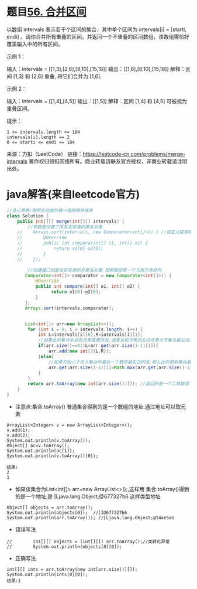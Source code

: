# 题目[56. 合并区间](https://leetcode-cn.com/problems/merge-intervals/)

以数组 intervals 表示若干个区间的集合，其中单个区间为 intervals[i] = [starti, endi] 。请你合并所有重叠的区间，并返回一个不重叠的区间数组，该数组需恰好覆盖输入中的所有区间。

 

示例 1：

输入：intervals = [[1,3],[2,6],[8,10],[15,18]]
输出：[[1,6],[8,10],[15,18]]
解释：区间 [1,3] 和 [2,6] 重叠, 将它们合并为 [1,6].

示例 2：

输入：intervals = [[1,4],[4,5]]
输出：[[1,5]]
解释：区间 [1,4] 和 [4,5] 可被视为重叠区间。

 

提示：

    1 <= intervals.length <= 104
    intervals[i].length == 2
    0 <= starti <= endi <= 104

来源：力扣（LeetCode）
链接：https://leetcode-cn.com/problems/merge-intervals
著作权归领扣网络所有。商业转载请联系官方授权，非商业转载请注明出处。

# java解答(来自leetcode官方)

```java
//贪心策略:按照左边值的最小值按顺序排序
class Solution {
    public int[][] merge(int[][] intervals) {
        //参数是创建了匿名实现类的匿名对象
    //    Arrays.sort(intervals, new Comparator<int[]>() { //自定义排序规则
    //        @Override
    //        public int compare(int[] o1, int[] o2) {
    //            return o1[0]-o2[0];
    //        }
    //    });

        //创建接口的匿名实现类的非匿名对象 按照数组第一个元素升序排列
       Comparator<int[]> comparator = new Comparator<int[]>() {
           @Override
           public int compare(int[] o1, int[] o2) {
                 return o1[0]-o2[0];
           }
       };
       Arrays.sort(intervals,comparator);


       List<int[]> arr=new ArrayList<>();
        for (int i = 0; i < intervals.length; i++) {
            int L=intervals[i][0],R=intervals[i][1];
            //如果此时集合中没有元素直接添加,或者当前元素的左边元素大于集合最后加入了个数组的最右边的数,说明是一个单独的,不可能和前面的合并
            if(arr.size()==0||L>arr.get(arr.size()-1)[1]){
                arr.add(new int[]{L,R});
            }else{
                //如果开始小于存入集合中最后一个数的最右边的值,那么此时更新集合最后一个数组中最右边的值为 当前值和当前比较那个数组最右边的值的最大值.
                arr.get(arr.size()-1)[1]=Math.max(arr.get(arr.size()-1)[1],R);
            }
        }
        return arr.toArray(new int[arr.size()][]); //返回的是一个二维数组
    }
}
```

* 注意点:集合.toArray() 普通集合得到的是一个数组的地址,通过地址可以取元素

```
ArrayList<Integer> v = new ArrayList<Integer>();
v.add(1);
v.add(2);
System.out.println(v.toArray());
Object[] ac=v.toArray();
System.out.println(ac[1]);
System.out.println(v.toArray()[0]);

结果:
2
1
```

* 如果该集合为List<int[]> arr=new ArrayList<>();,这样用 集合.toArray()得到的是一个地址,是 [Ljava.lang.Object;@677327b6 这样类型地址

```
Object[] objects = arr.toArray();
System.out.println(objects[0]);  //[I@677327b6
System.out.println(arr.toArray()); //[Ljava.lang.Object;@14ae5a5
```

* 错误写法

```
//        int[][] objects = (int[][]) arr.toArray();//类转化异常
//        System.out.println(objects[0][0]);  
```

* 正确写法

```
int[][] ints = arr.toArray(new int[arr.size()][]);
System.out.println(ints[0][0]);
结果:1
```